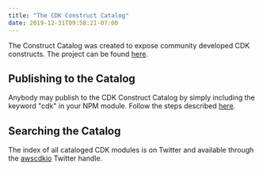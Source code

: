 ```yaml
---
title: "The CDK Construct Catalog"
date: 2019-12-31T09:58:21-07:00
---
```


The Construct Catalog was created to expose community developed CDK constructs. The project can be found [here](https://github.com/construct-catalog/catalog).  

## Publishing to the Catalog

Anybody may publish to the CDK Construct Catalog by simply including the keyword "cdk" in your NPM module. Follow the steps described [here](https://github.com/construct-catalog/catalog#publishing-modules).

## Searching the Catalog

The index of all cataloged CDK modules is on Twitter and available through the [awscdkio](https://awscdk.io) Twitter handle. 
